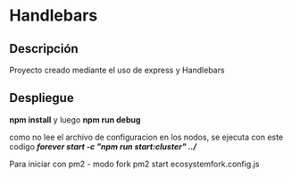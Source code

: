 # Handlebars

## Descripción

Proyecto creado mediante el uso de express y Handlebars

## Despliegue

**npm install** y luego **npm run debug**


como no lee el archivo de configuracion en los nodos, se ejecuta con este codigo ***forever start -c "npm run start:cluster" ../***

Para iniciar con pm2
	- modo fork 
	pm2 start ecosystemfork.config.js  
